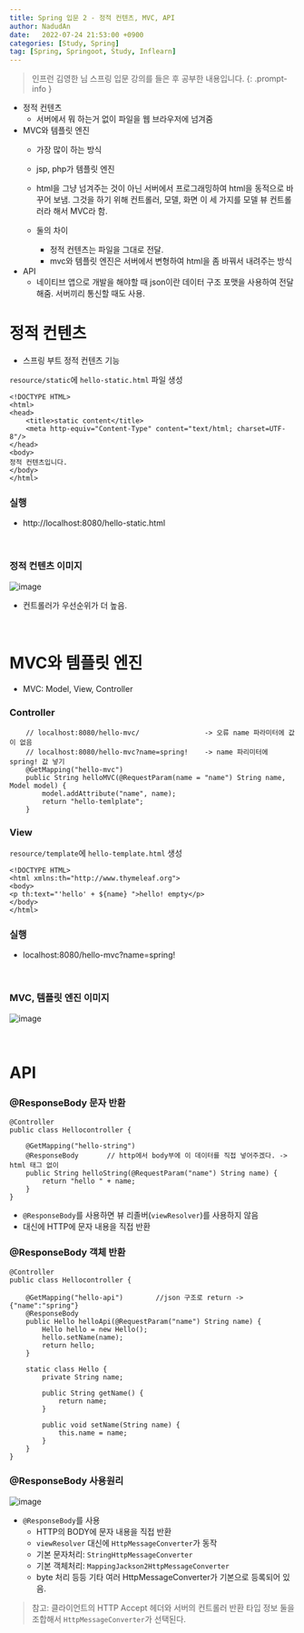 ```yaml
---
title: Spring 입문 2 - 정적 컨텐츠, MVC, API
author: NadudAn
date:   2022-07-24 21:53:00 +0900
categories: [Study, Spring]
tag: [Spring, Springoot, Study, Inflearn]
---
```


> 인프런 김영한 님 스프링 입문 강의를 들은 후 공부한 내용입니다.
{: .prompt-info }

- 정적 컨텐츠
    - 서버에서 뭐 하는거 없이 파일을 웹 브라우저에 넘겨줌
- MVC와 템플릿 엔진
    - 가장 많이 하는 방식
    - jsp, php가 템플릿 엔진
    - html을 그냥 넘겨주는 것이 아닌 서버에서 프로그래밍하여 html을 동적으로 바꾸어 보냄. 그것을 하기 위해 컨트롤러, 모델, 화면 이 세 가지를 모델 뷰 컨트롤러라 해서 MVC라 함.

    - 둘의 차이
        - 정적 컨텐츠는 파일을 그대로 전달.
        - mvc와 템플릿 엔진은 서버에서 변형하여 html을 좀 바꿔서 내려주는 방식
- API
    - 네이티브 앱으로 개발을 해야할 때 json이란 데이터 구조 포맷을 사용하여 전달해줌. 서버끼리 통신할 때도 사용.

# 정적 컨텐츠

- 스프링 부트 정적 컨텐츠 기능

`resource/static`에 `hello-static.html` 파일 생성

```
<!DOCTYPE HTML>
<html>
<head>
    <title>static content</title>
    <meta http-equiv="Content-Type" content="text/html; charset=UTF-8"/>
</head>
<body>
정적 컨텐츠입니다.
</body>
</html>
```

### 실행
- http://localhost:8080/hello-static.html

<br>

### 정적 컨텐츠 이미지

![image](https://user-images.githubusercontent.com/84761609/180646778-52df6bfb-f704-4646-9a65-fe634b1f7b8a.png)

- 컨트롤러가 우선순위가 더 높음.

<br>

# MVC와 템플릿 엔진

- MVC: Model, View, Controller

### Controller

```
    // localhost:8080/hello-mvc/                -> 오류 name 파라미터에 값이 없음
    // localhost:8080/hello-mvc?name=spring!    -> name 파리미터에 spring! 값 넣기
    @GetMapping("hello-mvc")
    public String helloMVC(@RequestParam(name = "name") String name, Model model) {
        model.addAttribute("name", name);
        return "hello-temlplate";
    }
```

### View

`resource/template`에 `hello-template.html` 생성

```
<!DOCTYPE HTML>
<html xmlns:th="http://www.thymeleaf.org">
<body>
<p th:text="'hello' + ${name} ">hello! empty</p>
</body>
</html>
```

### 실행
- localhost:8080/hello-mvc?name=spring!

<br>

### MVC, 템플릿 엔진 이미지

![image](https://user-images.githubusercontent.com/84761609/180646974-5137ca14-75a9-4465-887e-d73ca9e592ce.png)

<br>

# API

### @ResponseBody 문자 반환

```
@Controller
public class Hellocontroller {

    @GetMapping("hello-string")
    @ResponseBody       // http에서 body부에 이 데이터를 직접 넣어주겠다. -> html 태그 없이
    public String helloString(@RequestParam("name") String name) {
        return "hello " + name;
    }
}
```

- `@ResponseBody`를 사용하면 뷰 리졸버(`viewResolver`)를 사용하지 않음
- 대신에 HTTP에 문자 내용을 직접 반환

### @ResponseBody 객체 반환

```
@Controller
public class Hellocontroller {

    @GetMapping("hello-api")        //json 구조로 return -> {"name":"spring"}
    @ResponseBody
    public Hello helloApi(@RequestParam("name") String name) {
        Hello hello = new Hello();
        hello.setName(name);
        return hello;
    }

    static class Hello {
        private String name;

        public String getName() {
            return name;
        }

        public void setName(String name) {
            this.name = name;
        }
    }
}
```

### @ResponseBody 사용원리

![image](https://user-images.githubusercontent.com/84761609/180647222-07a0ff2c-057f-435e-83fc-229d62e08e80.png)

- `@ResponseBody`를 사용
    - HTTP의 BODY에 문자 내용을 직접 반환
    - `viewResolver` 대신에 `HttpMessageConverter`가 동작
    - 기본 문자처리: `StringHttpMessageConverter`
    - 기본 객체처리: `MappingJackson2HttpMessageConverter`
    - byte 처리 등등 기타 여러 HttpMessageConverter가 기본으로 등록되어 있음.

> 참고: 클라이언트의 HTTP Accept 헤더와 서버의 컨트롤러 반환 타입 정보 둘을 조합해서 `HttpMessageConverter`가 선택된다.